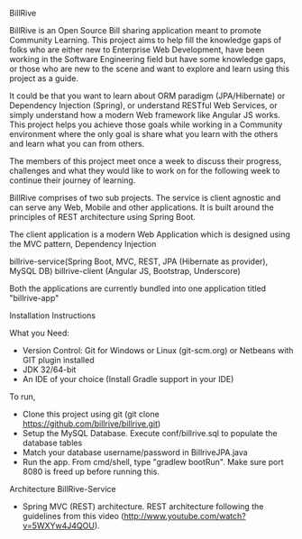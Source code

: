 BillRive

BillRive is an Open Source Bill sharing application meant to promote Community Learning.
This project aims to help fill the knowledge gaps of folks who are either new to Enterprise Web Development, have been working in the Software Engineering field but have some knowledge gaps, or those who are new to the scene and want to explore and learn using this project as a guide.

It could be that you want to learn about ORM paradigm (JPA/Hibernate) or Dependency Injection (Spring), or understand RESTful Web Services, or simply understand how a modern Web framework like Angular JS works.
This project helps you achieve those goals while working in a Community environment where the only goal is share what you learn with the others and learn what you can from others.

The members of this project meet once a week to discuss their  progress, challenges and what they would like to work on for the following week to continue their journey of learning.

BillRive comprises of two sub projects. 
The service is client agnostic and can serve any Web, Mobile and other applications. It is built around the principles of REST architecture using Spring Boot.

The client application is a modern Web Application which is designed using the MVC pattern, Dependency Injection 

billrive-service(Spring Boot, MVC, REST, JPA (Hibernate as provider), MySQL DB)
billrive-client (Angular JS, Bootstrap, Underscore)


Both the applications are currently bundled into one application titled "billrive-app"

Installation Instructions

What you Need:

-	Version Control: Git for Windows or Linux (git-scm.org) or Netbeans with GIT plugin installed
-	JDK 32/64-bit 
-   An IDE of your choice (Install Gradle support in your IDE)


To run,

- Clone this project using git (git clone https://github.com/billrive/billrive.git)
- Setup the MySQL Database. Execute conf/billrive.sql to populate the database tables
- Match your database username/password in BillriveJPA.java
- Run the app. From cmd/shell, type "gradlew bootRun". Make sure port 8080 is freed up before running this.


Architecture
BillRive-Service
-	Spring MVC (REST) architecture. REST architecture following the guidelines from this video (http://www.youtube.com/watch?v=5WXYw4J4QOU).

